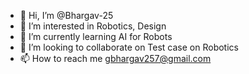 - 👋 Hi, I’m @Bhargav-25
- 👀 I’m interested in Robotics, Design
- 🌱 I’m currently learning AI for Robots
- 💞️ I’m looking to collaborate on Test case on Robotics
- 📫 How to reach me gbhargav257@gmail.com

<!---
Bhargav-25/Bhargav-25 is a ✨ special ✨ repository because its `README.md` (this file) appears on your GitHub profile.
You can click the Preview link to take a look at your changes.
--->
